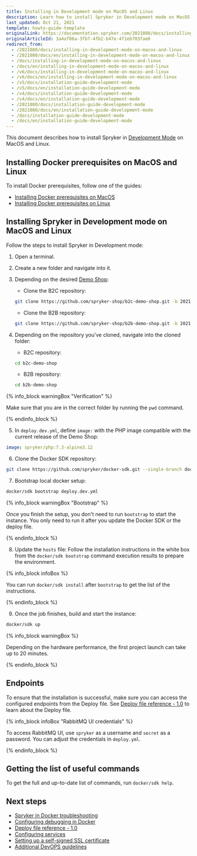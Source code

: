 ```yaml
---
title: Installing in Development mode on MacOS and Linux
description: Learn how to install Spryker in Development mode on MacOS and Linux.
last_updated: Oct 21, 2021
template: howto-guide-template
originalLink: https://documentation.spryker.com/2021080/docs/installing-in-development-mode-on-macos-and-linux
originalArticleId: 3a4af86a-3fb7-4fb2-b47e-4f1eb703fae6
redirect_from:
  - /2021080/docs/installing-in-development-mode-on-macos-and-linux
  - /2021080/docs/en/installing-in-development-mode-on-macos-and-linux
  - /docs/installing-in-development-mode-on-macos-and-linux
  - /docs/en/installing-in-development-mode-on-macos-and-linux
  - /v6/docs/installing-in-development-mode-on-macos-and-linux
  - /v6/docs/en/installing-in-development-mode-on-macos-and-linux
  - /v5/docs/installation-guide-development-mode
  - /v5/docs/en/installation-guide-development-mode
  - /v4/docs/installation-guide-development-mode
  - /v4/docs/en/installation-guide-development-mode
  - /2021080/docs/installation-guide-development-mode
  - /2021080/docs/en/installation-guide-development-mode
  - /docs/installation-guide-development-mode
  - /docs/en/installation-guide-development-mode
---
```


This document describes how to install Spryker in [Development Mode](/docs/scos/dev/setup/installing-spryker-with-docker/installation-guides/choosing-an-installation-mode.html#development-mode) on MacOS and Linux.

## Installing Docker prerequisites on MacOS and Linux

To install Docker prerequisites, follow one of the guides:
* [Installing Docker prerequisites on MacOS](/docs/scos/dev/setup/installing-spryker-with-docker/docker-installation-prerequisites/installing-docker-prerequisites-on-macos.html)
* [Installing Docker prerequisites on Linux](/docs/scos/dev/setup/installing-spryker-with-docker/docker-installation-prerequisites/installing-docker-prerequisites-on-linux.html)

## Installing Spryker in Development mode on MacOS and Linux
Follow the steps to install Spryker in Development mode:


1. Open a terminal.
2. Create a new folder and navigate into it.
3. Depending on the desired [Demo Shop](/docs/scos/user/intro-to-spryker/about-spryker.html#spryker-b2bb2c-demo-shops):
    * Clone the B2C repository:

    ```bash
    git clone https://github.com/spryker-shop/b2c-demo-shop.git -b 202108.0  --single-branch ./b2c-demo-shop
    ```

    * Clone the B2B repository:

    ```bash
    git clone https://github.com/spryker-shop/b2b-demo-shop.git -b 202108.0  --single-branch ./b2b-demo-shop
    ```

4. Depending on the repository you've cloned, navigate into the cloned folder:
    * B2C repository:
    ```bash
    cd b2c-demo-shop
    ```
    * B2B repository:
    ```bash
    cd b2b-demo-shop
    ```
{% info_block warningBox "Verification" %}

Make sure that you are in the correct folder by running the `pwd` command.

{% endinfo_block %}

5. In `deploy.dev.yml`, define `image:` with the PHP image compatible with the current release of the Demo Shop:

```yaml
image: spryker/php:7.3-alpine3.12
```

6. Clone the Docker SDK repository:
```bash
git clone https://github.com/spryker/docker-sdk.git --single-branch docker
```

7. Bootstrap local docker setup:
```bash
docker/sdk bootstrap deploy.dev.yml
```
{% info_block warningBox "Bootstrap" %}

Once you finish the setup, you don't need to run `bootstrap` to start the instance. You only need to run it after you update the Docker SDK or the deploy file.

{% endinfo_block %}

8. Update the `hosts` file:
Follow the installation instructions in the white box from the `docker/sdk bootstrap` command execution results to prepare the environment.

{% info_block infoBox %}

 You can run `docker/sdk install` after `bootstrap` to get the list of the instructions.

{% endinfo_block %}


9. Once the job finishes, build and start the instance:

```bash
docker/sdk up
```

{% info_block warningBox %}

Depending on the hardware performance, the first project launch can take up to 20 minutes.

{% endinfo_block %}

## Endpoints

To ensure that the installation is successful, make sure you can access the configured endpoints from the Deploy file. See [Deploy file reference - 1.0](/docs/scos/dev/the-docker-sdk/{{site.version}}/deploy-file-reference-1.0.html) to learn about the Deploy file.

{% info_block infoBox "RabbitMQ UI credentials" %}

To access RabbitMQ UI, use `spryker` as a username and `secret` as a password. You can adjust the credentials in `deploy.yml`.

{% endinfo_block %}

## Getting the list of useful commands

To get the full and up-to-date list of commands, run `docker/sdk help`.

## Next steps

* [Spryker in Docker troubleshooting](/docs/scos/dev/troubleshooting/troubleshooting-spryker-in-docker-issues/troubleshooting-spryker-in-docker-issues.html)
* [Configuring debugging in Docker](/docs/scos/dev/the-docker-sdk/{{site.version}}/configuring-debugging-in-docker.html)
* [Deploy file reference - 1.0](/docs/scos/dev/the-docker-sdk/{{site.version}}/deploy-file-reference-1.0.html)
* [Configuring services](/docs/scos/dev/the-docker-sdk/{{site.version}}/configuring-services.html)
* [Setting up a self-signed SSL certificate](/docs/scos/dev/setup/installing-spryker-with-docker/configuration/setting-up-a-self-signed-ssl-certificate.html)
* [Additional DevOPS guidelines](/docs/scos/dev/setup/installing-spryker-with-docker/configuration/additional-devops-guidelines.html)
